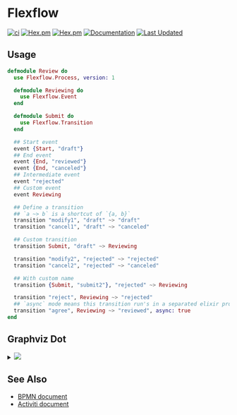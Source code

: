 # Flexflow

[![ci](https://github.com/clszzyh/flexflow/workflows/ci/badge.svg)](https://github.com/clszzyh/flexflow/actions)
[![Hex.pm](https://img.shields.io/hexpm/v/flexflow)](http://hex.pm/packages/flexflow)
[![Hex.pm](https://img.shields.io/hexpm/dt/flexflow)](http://hex.pm/packages/flexflow)
[![Documentation](https://img.shields.io/badge/hexdocs-latest-blue.svg)](https://hexdocs.pm/flexflow/readme.html)
[![Last Updated](https://img.shields.io/github/last-commit/clszzyh/flexflow.svg)](https://github.com/clszzyh/flexflow/commits/master)

<!-- MDOC -->

## Usage

```elixir
defmodule Review do
  use Flexflow.Process, version: 1

  defmodule Reviewing do
    use Flexflow.Event
  end

  defmodule Submit do
    use Flexflow.Transition
  end

  ## Start event
  event {Start, "draft"}
  ## End event
  event {End, "reviewed"}
  event {End, "canceled"}
  ## Intermediate event
  event "rejected"
  ## Custom event
  event Reviewing

  ## Define a transition
  ## `a ~> b` is a shortcut of `{a, b}`
  transition "modify1", "draft" ~> "draft"
  transition "cancel1", "draft" ~> "canceled"

  ## Custom transition
  transition Submit, "draft" ~> Reviewing

  transition "modify2", "rejected" ~> "rejected"
  transition "cancel2", "rejected" ~> "canceled"

  ## With custom name
  transition {Submit, "submit2"}, "rejected" ~> Reviewing

  transition "reject", Reviewing ~> "rejected"
  ## `async` mode means this transition run's in a separated elixir process.
  transition "agree", Reviewing ~> "reviewed", async: true
end
```

<!-- MDOC -->

## Graphviz Dot

<details>
<summary><img src="https://g.gravizo.com/source/custom_mark10?https%3A%2F%2Fraw.githubusercontent.com%2Fclszzyh%2Fflexflow%2Fmaster%2FREADME.md"></summary>

```dot
// custom_mark
digraph review {
  size ="4,4";
  draft [label="draft",shape=doublecircle,color=".7 .3 1.0"];
  reviewed [label="reviewed",shape=circle,color=red];
  canceled [label="canceled",shape=circle,color=red];
  rejected [label="rejected",shape=box];
  reviewing [label="reviewing",shape=box];
  draft -> draft [label="modify1",color=blue];
  draft -> canceled [label="cancel1"];
  draft -> reviewing [label="submit_draft"];
  rejected -> rejected [label="modify2",color=blue];
  rejected -> canceled [label="cancel2"];
  rejected -> reviewing [label="submit2"];
  reviewing -> rejected [label="reject"];
  reviewing -> reviewed [label="agree",style=bold,color=red];
}
// custom_mark
```
</details>

## See Also

* [BPMN document](https://www.omg.org/spec/BPMN/2.0/PDF)
* [Activiti document](http://www.mossle.com/docs/activiti/index.html#bpmn20)
